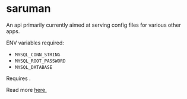 # saruman

An api primarily currently aimed at serving config files for various other apps. 

ENV variables required:
 - `MYSQL_CONN_STRING`
 - `MYSQL_ROOT_PASSWORD`
 - `MYSQL_DATABASE`

Requires .

Read more [here.](https://gorm.io/docs/connecting_to_the_database.html#MySQL)